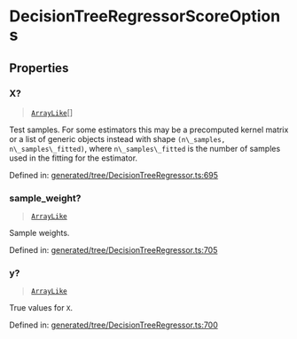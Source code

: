 # DecisionTreeRegressorScoreOptions

## Properties

### X?

> [`ArrayLike`](../types/ArrayLike.md)[]

Test samples. For some estimators this may be a precomputed kernel matrix or a list of generic objects instead with shape `(n\_samples, n\_samples\_fitted)`, where `n\_samples\_fitted` is the number of samples used in the fitting for the estimator.

Defined in:  [generated/tree/DecisionTreeRegressor.ts:695](https://github.com/transitive-bullshit/scikit-learn-ts/blob/122b3c0/packages/sklearn/src/generated/tree/DecisionTreeRegressor.ts#L695)

### sample\_weight?

> [`ArrayLike`](../types/ArrayLike.md)

Sample weights.

Defined in:  [generated/tree/DecisionTreeRegressor.ts:705](https://github.com/transitive-bullshit/scikit-learn-ts/blob/122b3c0/packages/sklearn/src/generated/tree/DecisionTreeRegressor.ts#L705)

### y?

> [`ArrayLike`](../types/ArrayLike.md)

True values for `X`.

Defined in:  [generated/tree/DecisionTreeRegressor.ts:700](https://github.com/transitive-bullshit/scikit-learn-ts/blob/122b3c0/packages/sklearn/src/generated/tree/DecisionTreeRegressor.ts#L700)
